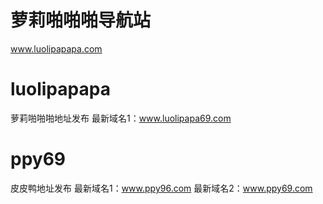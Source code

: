 # 萝莉啪啪啪导航站
www.luolipapapa.com



# luolipapapa
萝莉啪啪啪地址发布
最新域名1：www.luolipapa69.com




# ppy69
皮皮鸭地址发布
最新域名1：www.ppy96.com
最新域名2：www.ppy69.com
